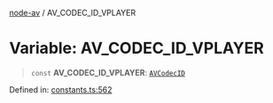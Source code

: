[node-av](../globals.md) / AV\_CODEC\_ID\_VPLAYER

# Variable: AV\_CODEC\_ID\_VPLAYER

> `const` **AV\_CODEC\_ID\_VPLAYER**: [`AVCodecID`](../type-aliases/AVCodecID.md)

Defined in: [constants.ts:562](https://github.com/seydx/av/blob/f8631fc881b394300b1479f511d55cf1c370a87f/src/constants/constants.ts#L562)
